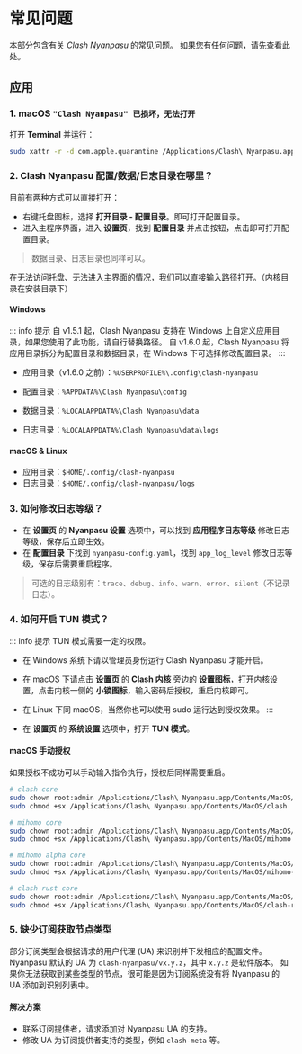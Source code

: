 # 常见问题

本部分包含有关 _Clash Nyanpasu_ 的常见问题。
如果您有任何问题，请先查看此处。

## 应用

### 1. macOS `"Clash Nyanpasu" 已损坏，无法打开`

打开 **Terminal** 并运行：

```bash
sudo xattr -r -d com.apple.quarantine /Applications/Clash\ Nyanpasu.app
```

### 2. Clash Nyanpasu 配置/数据/日志目录在哪里？

目前有两种方式可以直接打开：

- 右键托盘图标，选择 **打开目录 - 配置目录**。即可打开配置目录。
- 进入主程序界面，进入 **设置页**，找到 **配置目录** 并点击按钮，点击即可打开配置目录。

> 数据目录、日志目录也同样可以。

在无法访问托盘、无法进入主界面的情况，我们可以直接输入路径打开。（内核目录在安装目录下）

#### Windows

::: info 提示
自 v1.5.1 起，Clash Nyanpasu 支持在 Windows 上自定义应用目录，如果您使用了此功能，请自行替换路径。
自 v1.6.0 起，Clash Nyanpasu 将应用目录拆分为配置目录和数据目录，在 Windows 下可选择修改配置目录。
:::

- 应用目录（v1.6.0 之前）：`%USERPROFILE%\.config\clash-nyanpasu`

- 配置目录：`%APPDATA%\Clash Nyanpasu\config`
- 数据目录：`%LOCALAPPDATA%\Clash Nyanpasu\data`
- 日志目录：`%LOCALAPPDATA%\Clash Nyanpasu\data\logs`

#### macOS & Linux

- 应用目录：`$HOME/.config/clash-nyanpasu`
- 日志目录：`$HOME/.config/clash-nyanpasu/logs`

### 3. 如何修改日志等级？

- 在 **设置页** 的 **Nyanpasu 设置** 选项中，可以找到 **应用程序日志等级** 修改日志等级，保存后立即生效。
- 在 **配置目录** 下找到 `nyanpasu-config.yaml`，找到 `app_log_level` 修改日志等级，保存后需要重启程序。

> 可选的日志级别有：`trace`、`debug`、`info`、`warn`、`error`、`silent`（不记录日志）。

### 4. 如何开启 TUN 模式？

::: info 提示
TUN 模式需要一定的权限。

- 在 Windows 系统下请以管理员身份运行 Clash Nyanpasu 才能开启。
- 在 macOS 下请点击 **设置页** 的 **Clash 内核** 旁边的 **设置图标**，打开内核设置，点击内核一侧的 **小锁图标**，输入密码后授权，重启内核即可。
- 在 Linux 下同 macOS，当然你也可以使用 sudo 运行达到授权效果。
  :::

- 在 **设置页** 的 **系统设置** 选项中，打开 **TUN 模式**。

#### macOS 手动授权

如果授权不成功可以手动输入指令执行，授权后同样需要重启。

```bash
# clash core
sudo chown root:admin /Applications/Clash\ Nyanpasu.app/Contents/MacOS/clash
sudo chmod +sx /Applications/Clash\ Nyanpasu.app/Contents/MacOS/clash

# mihomo core
sudo chown root:admin /Applications/Clash\ Nyanpasu.app/Contents/MacOS/mihomo
sudo chmod +sx /Applications/Clash\ Nyanpasu.app/Contents/MacOS/mihomo

# mihomo alpha core
sudo chown root:admin /Applications/Clash\ Nyanpasu.app/Contents/MacOS/mihomo-alpha
sudo chmod +sx /Applications/Clash\ Nyanpasu.app/Contents/MacOS/mihomo-alpha

# clash rust core
sudo chown root:admin /Applications/Clash\ Nyanpasu.app/Contents/MacOS/clash-rs
sudo chmod +sx /Applications/Clash\ Nyanpasu.app/Contents/MacOS/clash-rs
```

### 5. 缺少订阅获取节点类型

部分订阅类型会根据请求的用户代理 (UA) 来识别并下发相应的配置文件。Nyanpasu 默认的 UA 为 `clash-nyanpasu/vx.y.z`，其中 `x.y.z` 是软件版本。
如果你无法获取到某些类型的节点，很可能是因为订阅系统没有将 Nyanpasu 的 UA 添加到识别列表中。

#### 解决方案

- 联系订阅提供者，请求添加对 Nyanpasu UA 的支持。
- 修改 UA 为订阅提供者支持的类型，例如 `clash-meta` 等。
